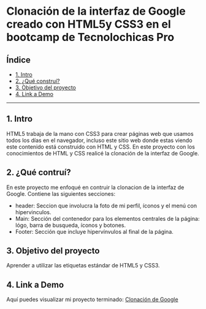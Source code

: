 # Clonación de la interfaz de Google creado con HTML5y CSS3 en el bootcamp de Tecnolochicas Pro


## **Índice**

* [1. Intro](https://github.com/ArubaAzul/Clonacion_Google/edit/main/README.md#1-intro)
* [2. ¿Qué construí?](https://github.com/ArubaAzul/Clonacion_Google/edit/main/README.md#2-qu%C3%A9-contru%C3%AD)
* [3. Objetivo del proyecto](https://github.com/ArubaAzul/Clonacion_Google/edit/main/README.md#3-objetivo-del-proyecto)
* [4. Link a Demo](https://github.com/ArubaAzul/Clonacion_Google/edit/main/README.md#4-link-a-demo)

****


## 1. Intro 
HTML5 trabaja de la mano con CSS3 para crear páginas web que usamos todos los días en el navegador, incluso este sitio web donde estas viendo este contenido está construido con HTML y CSS. En este proyecto con los conocimientos de HTML y CSS realicé la clonación de la interfaz de Google.

## 2. ¿Qué contruí? 
En este proyecto me enfoqué en contruir la clonacion de la interfaz de Google. 
Contiene las siguientes secciones: 

* header: Seccion que involucra la foto de mi perfil, íconos y el menú con hipervinculos. 
* Main: Sección del contenedor para los elementos centrales de la página: lógo, barra de busqueda, íconos y botones. 
* Footer: Sección que incluye hipervínvulos al final de la página. 

## 3. Objetivo del proyecto
Aprender a utilizar las etiquetas estándar de HTML5 y CSS3.

## 4. Link a Demo 
Aquí puedes visualizar mi proyecto terminado: [Clonación de Google](https://fanciful-cat-417f27.netlify.app/)
